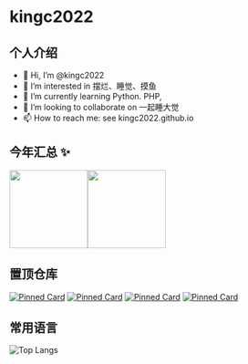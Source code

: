 # **kingc2022**

## 个人介绍

- 👋 Hi, I’m @kingc2022
- 👀 I’m interested in 摆烂、睡觉、摸鱼
- 🌱 I’m currently learning Python. PHP, 
- 💞️ I’m looking to collaborate on 一起睡大觉
- 📫 How to reach me: see kingc2022.github.io

## 今年汇总 ✨

<img align="" height="137px" src="https://github-readme-stats.vercel.app/api?username=kingc2022&hide_title=true&hide_border=true&show_icons=true&include_all_commits=true&line_height=21&bg_color=0,EC6C6C,FFD479,FFFC79,73FA79&theme=graywhite&locale=cn" /><img align="" height="137px" src="https://github-readme-stats.vercel.app/api/top-langs/?username=kingc2022&hide_title=true&hide_border=true&layout=compact&bg_color=0,73FA79,73FDFF,D783FF&theme=graywhite&locale=cn" />

## 置顶仓库

[![Pinned Card](https://github-readme-stats.vercel.app/api/pin/?username=kingc2022&repo=kingc2022.github.io&show_owner=true)](https://github.com/kingc2022/kingc2022.github.io)
[![Pinned Card](https://github-readme-stats.vercel.app/api/pin/?username=kingc2022&repo=guess&show_owner=true)](https://github.com/kingc2022/guess)
[![Pinned Card](https://github-readme-stats.vercel.app/api/pin/?username=kingc2022&repo=blackboard&show_owner=true)](https://github.com/kingc2022/blackboard)
[![Pinned Card](https://github-readme-stats.vercel.app/api/pin/?username=kingc2022&repo=markdown-guide&show_owner=true)](https://github.com/kingc2022/markdown-guide)

## 常用语言

![Top Langs](https://github-readme-stats.vercel.app/api/top-langs/?username=kingc2022)

